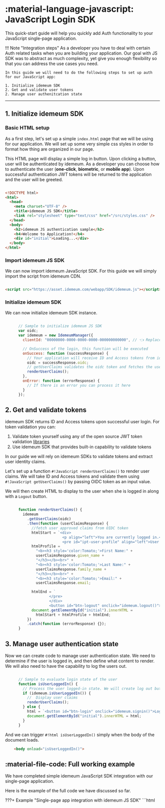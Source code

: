 # :material-language-javascript: JavaScript Login SDK

This quick-start guide will help you quickly add Auth functionality to your JavaScript single-page application. 

!!! Note "Integration steps"
	As a developer you have to deal with certain Auth related tasks when you are building your application. Our goal with JS SDK was to abstract as much complexity, yet give you enough flexibility so that you can address the use cases you need.
	
	In this guide we will need to do the following steps to set up auth for our JavaScript app:
	
	1. Initialize idemeum SDK
	2. Get and validate user tokens
	2. Manage user authenitcation state

<hr>

## 1. Initialize idemeum SDK

### Basic HTML setup
As a first step, let's set up a simple `index.html` page that we will be using for our application. We will set up some very simple css styles in order to format how thing are organized in our page.

This HTML page will display a simple log in button. Upon clicking a button, user will be authenticated by idemeum. As a developer you can choose how to authenticate the user (**one-click**, **biometric**, or **mobile app**). Upon successful authentication JWT tokens will be returned to the application and the user will be greeted.

```html

<!DOCTYPE html>
<html>
  <head>
    <meta charset="UTF-8" />
    <title>idemeum JS SDK</title>
    <link rel="stylesheet" type="text/css" href="/src/styles.css" />
  </head>
  <body>
    <h2>idemeum JS authentication sample</h2>
    <h4>Welcome to Application!</h4>
    <div id="initial">Loading...</div>
  </body>
</html>

```

### Import idemeum JS SDK

We can now import idemeum JavaScript SDK. For this guide we will simply import the script from idemeum CDN. 

```html

<script src="https://asset.idemeum.com/webapp/SDK/idemeum.js"></script>

```

### Initialize idemeum SDK

We can now initialize idemeum SDK instance. 

```JavaScript hl_lines="4"

      // Sample to initialize idemeum JS SDK
      var oidc;
      var idemeum = new IdemeumManager({
        clientId: "00000000-0000-0000-0000-000000000000", // 👈 Replace clientId with the the one you get from idemeum developer portal

        // OnSuccess of the login, this function will be executed
        onSuccess: function (successResponse) {
          // Your application will receive ID and Access tokens from idemeum
          oidc = successResponse.oidc;
          // getUserClaims validates the oidc token and fetches the user approved claims
          renderUserClaims();
        },
        onError: function (errorResponse) {
          // If there is an error you can process it here
        }
      });

```

## 2. Get and validate tokens

idemeum SDK returns ID and Access tokens upon successful user login. For token validation you can:

1. Validate token yourself using any of the open source JWT token validation [libraries](https://jwt.io)
2. Use idemeum SDK that provides built-in capability to validate tokens

In our guide we will rely on idemeum SDKs to validate tokens and extract user identity claims. 

Let's set up a function `#!JavaScript renderUserClaims()` to render user claims. We will take ID and Access tokens and validate them using `#!JavaScript getUserClaims()` by passing OIDC token as an input value. 

We will then create HTML to display to the user when she is logged in along with a `Logout` button. 


```JavaScript hl_lines="3"

      function renderUserClaims() {
        idemeum
          .getUserClaims(oidc)
          .then(function (userClaimsResponse) {
            //fetch user approved claims from OIDC token
            htmlStart = `<div>
        	              <p align="left">You are currently logged in.</p>
                          <pre id="ipt-user-profile" align="left">User profile:<br>`;
            htmlProfile =
              "<b><h3 style='color:Tomato;'>First Name:" +
              userClaimsResponse.given_name +
              "</h3></b><br>" +
              "<b><h3 style='color:Tomato;'>Last Name:" +
              userClaimsResponse.family_name +
              "</h3></b><br>" +
              "<b><h3 style='color:Tomato;'>Email:" +
              userClaimsResponse.email;

            htmlEnd = `      
                    </pre>
                    </div>
                    <button id="btn-logout" onclick="idemeum.logout()">Log out</button>`;
            document.getElementById("initial").innerHTML =
              htmlStart + htmlProfile + htmlEnd;
          })
          .catch(function (errorResponse) {});
      }

```

## 3. Manage user authentication state

Now we can create code to manage user authentication state. We need to determine if the user is logged in, and then define what content to render. We will also need to have the capability to log the users out. 

```JavaScript

      // Sample to evaluate login state of the user
      function isUserLoggedIn() {
        // Process the user logged-in state. We will create log out button and gated content.
        if (idemeum.isUserLoggedIn()) {
          //  Display user claims
          renderUserClaims();
        } else {
          html = `<button id="btn-login" onclick="idemeum.signin()">Log in</button>`;
          document.getElementById("initial").innerHTML = html;
        }
      }

```

And we can trigger `#!html isUserLoggedIn()` simply when the body of the document loads.


```html
	<body onload="isUserLoggedIn()">
```


## :material-file-code: Full working example

We have completed simple idemeum JavaScript SDK integration with our single-page application.

Here is the example of the full code we have discussed so far. 

???+ Example "Single-page app integration with idemeum JS SDK"
	```html
	<!DOCTYPE html>
	<html>
	  <head>
	    <meta charset="UTF-8" />
	    <title>idemeum JS SDK</title>
	    <link rel="stylesheet" type="text/css" href="/src/styles.css" />
	    <script src="https://asset.idemeum.com/webapp/SDK/idemeum.js"></script>
	    <script>
	      // Sample to initialize idemeum JS SDK
	      var oidc;
	      var idemeum = new IdemeumManager({
	        clientId: "00000000-0000-0000-0000-000000000000", // 👈 Replace clientId with the the one you get from idemeum developer portal

	        // OnSuccess of the login, this function will be executed
	        onSuccess: function (successResponse) {
	          // Your application will receive ID and Access tokens from idemeum
	          oidc = successResponse.oidc;
	          // getUserClaims validates the oidc token and fetches the user approved claims
	          renderUserClaims();
	        },
	        onError: function (errorResponse) {
	          // If there is an error you can process it here
	        }
	      });

	      function renderUserClaims() {
	        idemeum
	          .getUserClaims(oidc)
	          .then(function (userClaimsResponse) {
	            //fetch user approved claims from OIDC token
	            htmlStart = `<div>
	        	              <p align="left">You are currently logged in.</p>
	                          <pre id="ipt-user-profile" align="left">User profile:<br>`;
	            htmlProfile =
	              "<b><h3 style='color:Tomato;'>First Name:" +
	              userClaimsResponse.given_name +
	              "</h3></b><br>" +
	              "<b><h3 style='color:Tomato;'>Last Name:" +
	              userClaimsResponse.family_name +
	              "</h3></b><br>" +
	              "<b><h3 style='color:Tomato;'>Email:" +
	              userClaimsResponse.email;

	            htmlEnd = `      
	                    </pre>
	                    </div>
	                    <button id="btn-logout" onclick="idemeum.logout()">Log out</button>`;
	            document.getElementById("initial").innerHTML =
	              htmlStart + htmlProfile + htmlEnd;
	          })
	          .catch(function (errorResponse) {});
	      }

	      // Sample to evaluate login state of the user
	      function isUserLoggedIn() {
	        // Process the user logged-in state. We will create log out button and gated content.
	        if (idemeum.isUserLoggedIn()) {
	          //  Display user claims
	          renderUserClaims();
	        } else {
	          html = `<button id="btn-login" onclick="idemeum.signin()">Log in</button>`;
	          document.getElementById("initial").innerHTML = html;
	        }
	      }
	    </script>
	  </head>
	  <body onload="isUserLoggedIn()">
	    <h2>idemeum JS authentication sample</h2>
	    <h4>Welcome to Application!</h4>
	    <div id="initial">Loading...</div>
	  </body>
	</html>
	```






